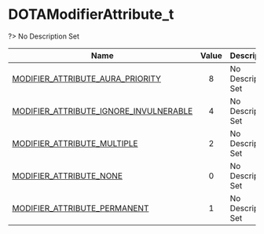 # DOTAModifierAttribute_t
?> No Description Set

Name|Value|Description|Client
--|:--:|--|:--:
[MODIFIER_ATTRIBUTE_AURA_PRIORITY](Constants/DOTAModifierAttribute_t/MODIFIER_ATTRIBUTE_AURA_PRIORITY)|8|No Description Set|✔
[MODIFIER_ATTRIBUTE_IGNORE_INVULNERABLE](Constants/DOTAModifierAttribute_t/MODIFIER_ATTRIBUTE_IGNORE_INVULNERABLE)|4|No Description Set|✔
[MODIFIER_ATTRIBUTE_MULTIPLE](Constants/DOTAModifierAttribute_t/MODIFIER_ATTRIBUTE_MULTIPLE)|2|No Description Set|✔
[MODIFIER_ATTRIBUTE_NONE](Constants/DOTAModifierAttribute_t/MODIFIER_ATTRIBUTE_NONE)|0|No Description Set|✔
[MODIFIER_ATTRIBUTE_PERMANENT](Constants/DOTAModifierAttribute_t/MODIFIER_ATTRIBUTE_PERMANENT)|1|No Description Set|✔
